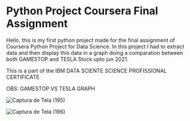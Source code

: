 ## <h1> Python Project Coursera Final Assignment 

Hello, this is my first python project made for the final assignment of Coursera Python Project for Data Science. In this project I had to extract data and then display this data in a graph doing a comparation between both GAMESTOP and TESLA Stock upto jun 2021.

This is a part of the IBM DATA SCIENTE SCIENCE PROFISSIONAL CERTIFICATE

OBS: GAMESTOP VS TESLA GRAPH 

![Captura de Tela (195)](https://user-images.githubusercontent.com/104575514/173922765-ea5af508-ee9e-4f31-ab39-8d43ef5cc214.png)

![Captura de Tela (196)](https://user-images.githubusercontent.com/104575514/173922834-d82768ee-566c-458c-9773-f560587c1b77.png)





